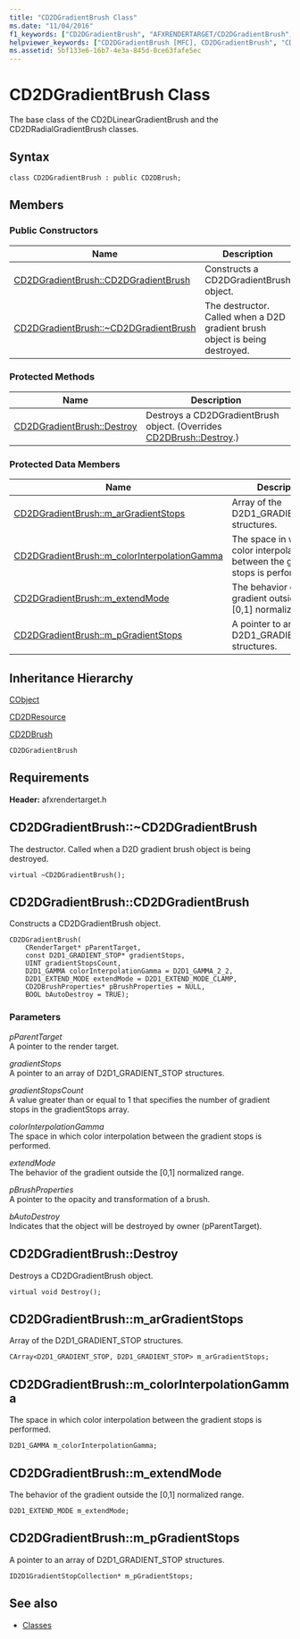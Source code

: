 ```yaml
---
title: "CD2DGradientBrush Class"
ms.date: "11/04/2016"
f1_keywords: ["CD2DGradientBrush", "AFXRENDERTARGET/CD2DGradientBrush", "AFXRENDERTARGET/CD2DGradientBrush::CD2DGradientBrush", "AFXRENDERTARGET/CD2DGradientBrush::Destroy", "AFXRENDERTARGET/CD2DGradientBrush::m_arGradientStops", "AFXRENDERTARGET/CD2DGradientBrush::m_colorInterpolationGamma", "AFXRENDERTARGET/CD2DGradientBrush::m_extendMode", "AFXRENDERTARGET/CD2DGradientBrush::m_pGradientStops"]
helpviewer_keywords: ["CD2DGradientBrush [MFC], CD2DGradientBrush", "CD2DGradientBrush [MFC], Destroy", "CD2DGradientBrush [MFC], m_arGradientStops", "CD2DGradientBrush [MFC], m_colorInterpolationGamma", "CD2DGradientBrush [MFC], m_extendMode", "CD2DGradientBrush [MFC], m_pGradientStops"]
ms.assetid: 5bf133e6-16b7-4e3a-845d-0ce63fafe5ec
---
```

# CD2DGradientBrush Class

The base class of the CD2DLinearGradientBrush and the CD2DRadialGradientBrush classes.

## Syntax

```
class CD2DGradientBrush : public CD2DBrush;
```

## Members

### Public Constructors

|Name|Description|
|----------|-----------------|
|[CD2DGradientBrush::CD2DGradientBrush](#cd2dgradientbrush)|Constructs a CD2DGradientBrush object.|
|[CD2DGradientBrush::~CD2DGradientBrush](#cd2dgradientbrush__~cd2dgradientbrush)|The destructor. Called when a D2D gradient brush object is being destroyed.|

### Protected Methods

|Name|Description|
|----------|-----------------|
|[CD2DGradientBrush::Destroy](#destroy)|Destroys a CD2DGradientBrush object. (Overrides [CD2DBrush::Destroy](../../mfc/reference/cd2dbrush-class.md#destroy).)|

### Protected Data Members

|Name|Description|
|----------|-----------------|
|[CD2DGradientBrush::m_arGradientStops](#m_argradientstops)|Array of the D2D1_GRADIENT_STOP structures.|
|[CD2DGradientBrush::m_colorInterpolationGamma](#m_colorinterpolationgamma)|The space in which color interpolation between the gradient stops is performed.|
|[CD2DGradientBrush::m_extendMode](#m_extendmode)|The behavior of the gradient outside the [0,1] normalized range.|
|[CD2DGradientBrush::m_pGradientStops](#m_pgradientstops)|A pointer to an array of D2D1_GRADIENT_STOP structures.|

## Inheritance Hierarchy

[CObject](../../mfc/reference/cobject-class.md)

[CD2DResource](../../mfc/reference/cd2dresource-class.md)

[CD2DBrush](../../mfc/reference/cd2dbrush-class.md)

`CD2DGradientBrush`

## Requirements

**Header:** afxrendertarget.h

##  <a name="_dtorcd2dgradientbrush"></a>  CD2DGradientBrush::~CD2DGradientBrush

The destructor. Called when a D2D gradient brush object is being destroyed.

```
virtual ~CD2DGradientBrush();
```

##  <a name="cd2dgradientbrush"></a>  CD2DGradientBrush::CD2DGradientBrush

Constructs a CD2DGradientBrush object.

```
CD2DGradientBrush(
    CRenderTarget* pParentTarget,
    const D2D1_GRADIENT_STOP* gradientStops,
    UINT gradientStopsCount,
    D2D1_GAMMA colorInterpolationGamma = D2D1_GAMMA_2_2,
    D2D1_EXTEND_MODE extendMode = D2D1_EXTEND_MODE_CLAMP,
    CD2DBrushProperties* pBrushProperties = NULL,
    BOOL bAutoDestroy = TRUE);
```

### Parameters

*pParentTarget*<br/>
A pointer to the render target.

*gradientStops*<br/>
A pointer to an array of D2D1_GRADIENT_STOP structures.

*gradientStopsCount*<br/>
A value greater than or equal to 1 that specifies the number of gradient stops in the gradientStops array.

*colorInterpolationGamma*<br/>
The space in which color interpolation between the gradient stops is performed.

*extendMode*<br/>
The behavior of the gradient outside the [0,1] normalized range.

*pBrushProperties*<br/>
A pointer to the opacity and transformation of a brush.

*bAutoDestroy*<br/>
Indicates that the object will be destroyed by owner (pParentTarget).

##  <a name="destroy"></a>  CD2DGradientBrush::Destroy

Destroys a CD2DGradientBrush object.

```
virtual void Destroy();
```

##  <a name="m_argradientstops"></a>  CD2DGradientBrush::m_arGradientStops

Array of the D2D1_GRADIENT_STOP structures.

```
CArray<D2D1_GRADIENT_STOP, D2D1_GRADIENT_STOP> m_arGradientStops;
```

##  <a name="m_colorinterpolationgamma"></a>  CD2DGradientBrush::m_colorInterpolationGamma

The space in which color interpolation between the gradient stops is performed.

```
D2D1_GAMMA m_colorInterpolationGamma;
```

##  <a name="m_extendmode"></a>  CD2DGradientBrush::m_extendMode

The behavior of the gradient outside the [0,1] normalized range.

```
D2D1_EXTEND_MODE m_extendMode;
```

##  <a name="m_pgradientstops"></a>  CD2DGradientBrush::m_pGradientStops

A pointer to an array of D2D1_GRADIENT_STOP structures.

```
ID2D1GradientStopCollection* m_pGradientStops;
```

## See also

- [Classes](../../mfc/reference/mfc-classes.md)
